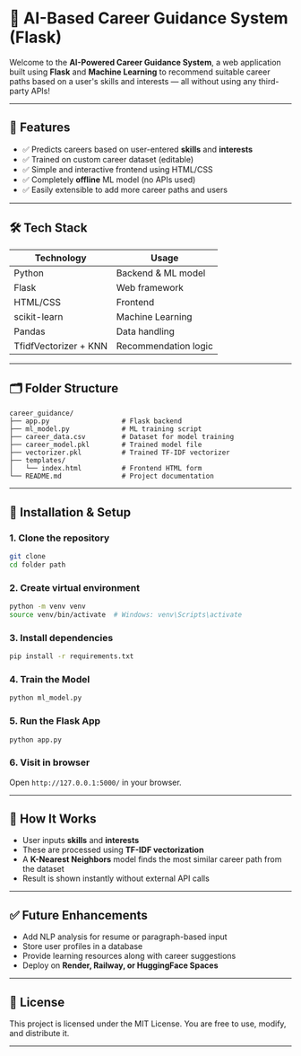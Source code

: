 # 🎯 AI-Based Career Guidance System (Flask)

Welcome to the **AI-Powered Career Guidance System**, a web application built using **Flask** and **Machine Learning** to recommend suitable career paths based on a user's skills and interests — all without using any third-party APIs!

---


## 📌 Features

- ✅ Predicts careers based on user-entered **skills** and **interests**
- ✅ Trained on custom career dataset (editable)
- ✅ Simple and interactive frontend using HTML/CSS
- ✅ Completely **offline** ML model (no APIs used)
- ✅ Easily extensible to add more career paths and users

---

## 🛠️ Tech Stack

| Technology | Usage |
|------------|--------|
| Python | Backend & ML model |
| Flask | Web framework |
| HTML/CSS | Frontend |
| scikit-learn | Machine Learning |
| Pandas | Data handling |
| TfidfVectorizer + KNN | Recommendation logic |

---

## 🗂️ Folder Structure

```
career_guidance/
├── app.py                  # Flask backend
├── ml_model.py             # ML training script
├── career_data.csv         # Dataset for model training
├── career_model.pkl        # Trained model file
├── vectorizer.pkl          # Trained TF-IDF vectorizer
├── templates/
│   └── index.html          # Frontend HTML form
└── README.md               # Project documentation
```

---

## 📅 Installation & Setup

### 1. Clone the repository
```bash
git clone 
cd folder path 
```

### 2. Create virtual environment
```bash
python -m venv venv
source venv/bin/activate  # Windows: venv\Scripts\activate
```

### 3. Install dependencies
```bash
pip install -r requirements.txt
```

### 4. Train the Model
```bash
python ml_model.py
```

### 5. Run the Flask App
```bash
python app.py
```

### 6. Visit in browser
Open `http://127.0.0.1:5000/` in your browser.

---

## 🧠 How It Works

- User inputs **skills** and **interests**
- These are processed using **TF-IDF vectorization**
- A **K-Nearest Neighbors** model finds the most similar career path from the dataset
- Result is shown instantly without external API calls

---

## ✅ Future Enhancements

- Add NLP analysis for resume or paragraph-based input
- Store user profiles in a database
- Provide learning resources along with career suggestions
- Deploy on **Render, Railway, or HuggingFace Spaces**

---

## 📄 License

This project is licensed under the MIT License. You are free to use, modify, and distribute it.

---

